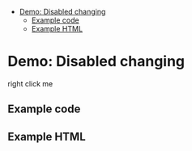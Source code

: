 <!-- START doctoc generated TOC please keep comment here to allow auto update -->
<!-- DON'T EDIT THIS SECTION, INSTEAD RE-RUN doctoc TO UPDATE -->


- [Demo: Disabled changing](#demo-disabled-changing)
  - [Example code](#example-code)
  - [Example HTML](#example-html)

<!-- END doctoc generated TOC please keep comment here to allow auto update -->

# Demo: Disabled changing

<span class="context-menu-one btn btn-neutral">right click me</span>

## Example code

<script type="text/javascript" class="showcase">
$(function(){
    $.contextMenu({
        selector: '.context-menu-one', 
        callback: function(e, key, opt, root) {
            var message = "clicked: " + key;
            $('#msg').text(message); 
        },
        items: {
            "edit": {name: "Clickable", icon: "edit"},
            "cut": {
                name: "Disabled", 
                icon: "cut", 
                disabled: function(e, key, opt, root) { 
                    // this references the trigger element
                    return !this.data('cutDisabled'); 
                }
            },
            "toggle": {
                name: "Toggle", 
                callback: function(e, key, opt, root) {
                    // this references the trigger element
                    this.data('cutDisabled', !this.data('cutDisabled'));
                    return false;
                }
            }
        }
    });
});
</script>

## Example HTML
<div style="display:none;" class="showcase" data-showcase-import=".context-menu-one"></div>
<div id="msg"></div>